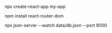 npx create-react-app my-app

npm install react-router-dom

npx json-server --watch data/db.json --port 8000